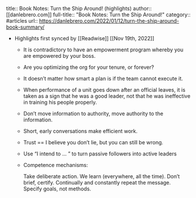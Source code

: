 title:: Book Notes: Turn the Ship Around! (highlights)
author:: [[danlebrero.com]]
full-title:: "Book Notes: Turn the Ship Around!"
category:: #articles
url:: https://danlebrero.com/2022/01/12/turn-the-ship-around-book-summary/

- Highlights first synced by [[Readwise]] [[Nov 19th, 2022]]
	- It is contradictory to have an empowerment program whereby you are empowered by your boss.
	- Are you optimizing the org for your tenure, or forever?
	- It doesn’t matter how smart a plan is if the team cannot execute it.
	- When performance of a unit goes down after an official leaves, it is taken as a sign that he was a good leader, not that he was ineffective in training his people properly.
	- Don’t move information to authority, move authority to the information.
	- Short, early conversations make efficient work.
	- Trust == I believe you don’t lie, but you can still be wrong.
	- Use “I intend to … ” to turn passive followers into active leaders
	- Competence mechanisms:
	  
	    Take deliberate action.
	    We learn (everywhere, all the time).
	    Don’t brief, certify.
	    Continually and constantly repeat the message.
	    Specify goals, not methods.